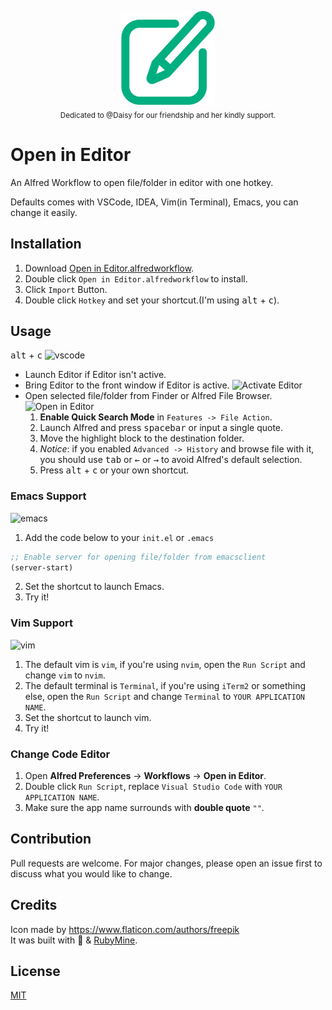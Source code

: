 <p align="center">
  <img src="images/icon.png" alt="Open in Editor Logo" height="150px"><br>
  <sub>Dedicated to @Daisy for our friendship and her kindly support.</sub>
</p>

# Open in Editor
An Alfred Workflow to open file/folder in editor with one hotkey.

Defaults comes with VSCode, IDEA, Vim(in Terminal), Emacs, you can change it easily.

## Installation
1. Download [Open in Editor.alfredworkflow](https://github.com/willbchang/alfred-open-in-editor/releases/download/V2.3.0/Open-in-Editor.alfredworkflow).
2. Double click `Open in Editor.alfredworkflow` to install.
3. Click `Import` Button.
4. Double click `Hotkey` and set your shortcut.(I'm using <kbd>alt</kbd> + <kbd>c</kbd>).

## Usage
<kbd>alt</kbd> + <kbd>c</kbd>
![vscode](images/open-in-vscode.gif)
- Launch Editor if Editor isn't active.
- Bring Editor to the front window if Editor is active.
  ![Activate Editor](images/activate.gif)
- Open selected file/folder from Finder or Alfred File Browser.
  ![Open in Editor](images/open-in-editor.gif)
  1. **Enable Quick Search Mode** in `Features -> File Action`.
  2. Launch Alfred and press <kbd>spacebar</kbd> or input a single quote.
  3. Move the highlight block to the destination folder.
  4. *Notice*: if you enabled `Advanced -> History` and browse file with it, you should use <kbd>tab</kbd> or <kbd>←</kbd> or <kbd>→</kbd> to avoid Alfred's default selection.
  5. Press <kbd>alt</kbd> + <kbd>c</kbd> or your own shortcut.

### Emacs Support
![emacs](images/open-in-emacs.gif)
1. Add the code below to your `init.el` or `.emacs`
  ```lisp
  ;; Enable server for opening file/folder from emacsclient
  (server-start)
  ```
2. Set the shortcut to launch Emacs.
3. Try it!

### Vim Support
![vim](images/open-in-vim.gif)
1. The default vim is `vim`, if you're using `nvim`, open the `Run Script` and change `vim` to `nvim`.
2. The default terminal is `Terminal`, if you're using `iTerm2` or something else, open the `Run Script` and change `Terminal` to `YOUR APPLICATION NAME`.
3. Set the shortcut to launch vim.
4. Try it!

### Change Code Editor
1. Open **Alfred Preferences** -> **Workflows**  -> **Open in Editor**.
2. Double click `Run Script`, replace `Visual Studio Code` with `YOUR APPLICATION NAME`.
3. Make sure the app name surrounds with **double quote** `""`.

## Contribution
Pull requests are welcome. For major changes, please open an issue first to discuss what you would like to change.

## Credits
Icon made by https://www.flaticon.com/authors/freepik <br>
It was built with 💖 & [RubyMine](https://www.jetbrains.com/ruby/).

## License
[MIT](LICENSE)

